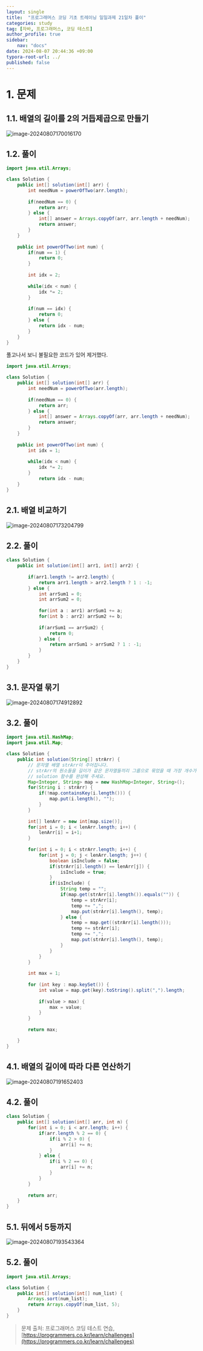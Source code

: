 ```yaml
---
layout: single
title:  "프로그래머스 코딩 기초 트레이닝 일일과제 21일차 풀이"
categories: study
tag: [자바, 프로그래머스, 코딩 테스트]
author_profile: true
sidebar:
    nav: "docs"
date: 2024-08-07 20:44:36 +09:00
typora-root-url: ../
published: false
---
```








# 1. 문제



## 1.1. 배열의 길이를 2의 거듭제곱으로 만들기

![image-20240807170016170](/images/2024-08-06-practice-programmers-20/image-20240807170016170.png)



## 1.2. 풀이

```java
import java.util.Arrays;

class Solution {
    public int[] solution(int[] arr) {
    	int needNum = powerOfTwo(arr.length);
    	
    	if(needNum == 0) {
    		return arr;
    	} else {
    		int[] answer = Arrays.copyOf(arr, arr.length + needNum);
    		return answer;
    	}
    }
    
    public int powerOfTwo(int num) {
    	if(num == 1) {
    		return 0;
    	}
    	
    	int idx = 2;
    	
    	while(idx < num) {
    		idx *= 2;
    	}
    	
    	if(num == idx) {
    		return 0;
    	} else {
    		return idx - num;
    	}
    }
}
```



풀고나서 보니 불필요한 코드가 있어 제거했다.

```java
import java.util.Arrays;

class Solution {
    public int[] solution(int[] arr) {
    	int needNum = powerOfTwo(arr.length);
    	
    	if(needNum == 0) {
    		return arr;
    	} else {
    		int[] answer = Arrays.copyOf(arr, arr.length + needNum);
    		return answer;
    	}
    }
    
    public int powerOfTwo(int num) {
    	int idx = 1;
    	
    	while(idx < num) {
    		idx *= 2;
    	}
    		return idx - num;
    }
}
```



## 2.1. 배열 비교하기

![image-20240807173204799](/images/2024-08-06-practice-programmers-20/image-20240807173204799.png)





## 2.2. 풀이

```java
class Solution {
    public int solution(int[] arr1, int[] arr2) {
    	
    	if(arr1.length != arr2.length) {
    		return arr1.length > arr2.length ? 1 : -1;
    	} else {
    		int arrSum1 = 0;
    		int arrSum2 = 0;
    		
    		for(int a : arr1) arrSum1 += a;
    		for(int b : arr2) arrSum2 += b;
    		
    		if(arrSum1 == arrSum2) {
    			return 0;
    		} else {
    			return arrSum1 > arrSum2 ? 1 : -1;
    		}
    	}
    }
}
```





## 3.1. 문자열 묶기

![image-20240807174912892](/images/2024-08-06-practice-programmers-20/image-20240807174912892.png)



## 3.2. 풀이

```java
import java.util.HashMap;
import java.util.Map;

class Solution {
    public int solution(String[] strArr) {
    	// 문자열 배열 strArr이 주어집니다. 
    	// strArr의 원소들을 길이가 같은 문자열들끼리 그룹으로 묶었을 때 가장 개수가 많은 그룹의 크기를 return 하는 
    	// solution 함수를 완성해 주세요.
    	Map<Integer, String> map = new HashMap<Integer, String>();
    	for(String i : strArr) {
    		if(!map.containsKey(i.length())) {
    			map.put(i.length(), "");
    		}
    	}
    	
    	int[] lenArr = new int[map.size()];
    	for(int i = 0; i < lenArr.length; i++) {
    		lenArr[i] = i+1;
    	}
    	
    	for(int i = 0; i < strArr.length; i++) {
    		for(int j = 0; j < lenArr.length; j++) {
    			boolean isInclude = false;
    			if(strArr[i].length() == lenArr[j]) {
    				isInclude = true;
    			}
    			if(isInclude) {
    				String temp = "";
    				if(map.get(strArr[i].length()).equals("")) {
    					temp = strArr[i];
    					temp += ",";
    					map.put(strArr[i].length(), temp);
    				} else {
    					temp = map.get((strArr[i].length()));
    					temp += strArr[i];
    					temp += ",";
    					map.put(strArr[i].length(), temp);
    				}
    			}
    		}
    	}
    	
    	int max = 1;
    	
    	for (int key : map.keySet()) {
    		int value = map.get(key).toString().split(",").length;
    		
    		if(value > max) {
    			max = value;
    		}
    	}
    	
    	return max;

    }
}
```





## 4.1. 배열의 길이에 따라 다른 연산하기

![image-20240807191652403](/images/2024-08-06-practice-programmers-20/image-20240807191652403.png)



## 4.2. 풀이

```java
class Solution {
    public int[] solution(int[] arr, int n) {
    	for(int i = 0; i < arr.length; i++) {
    		if(arr.length % 2 == 0) {
    			if(i % 2 > 0) {
					arr[i] += n;
				}
    		} else {
    			if(i % 2 == 0) {
					arr[i] += n;
				}
    		}
    	}
    	
    	return arr;
    }
}
```





## 5.1. 뒤에서 5등까지

![image-20240807193543364](/images/2024-08-06-practice-programmers-20/image-20240807193543364.png)



## 5.2. 풀이

```java
import java.util.Arrays;

class Solution {
    public int[] solution(int[] num_list) {
    	Arrays.sort(num_list);
    	return Arrays.copyOf(num_list, 5);
    }
}
```





> 문제 출처: 프로그래머스 코딩 테스트 연습, [https://programmers.co.kr/learn/challenges](https://programmers.co.kr/learn/challenges)
